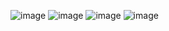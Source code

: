 ![image](https://github.com/user-attachments/assets/cbb7266e-4f3b-488d-b41a-fc45df0cbeb5)
![image](https://github.com/user-attachments/assets/28de038d-3ac1-43dc-a4fb-0d0f03fd36a8)
![image](https://github.com/user-attachments/assets/081b7f4f-6424-4cd8-8638-11d41cbf9a18)
![image](https://github.com/user-attachments/assets/8e5f730f-bbc8-46fa-8591-3e1d05d14ae3)
